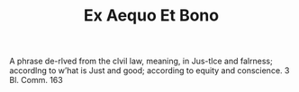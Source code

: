 ---
title: Ex Aequo Et Bono
letter: E
permalink: "/definitions/bld-ex-aequo-et-bono.html"
body: A phrase de-rlved from the clvil law, meaning, in Jus-tlce and falrness; accordlng
  to w’hat is Just and good; according to equity and conscience. 3 Bl. Comm. 163
published_at: '2018-07-07'
source: Black's Law Dictionary 2nd Ed (1910)
layout: post
---